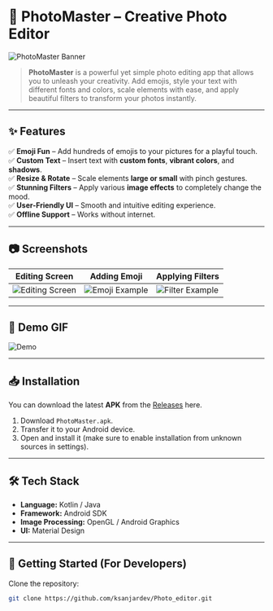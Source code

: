 # 📸 PhotoMaster – Creative Photo Editor

![PhotoMaster Banner](assets/banner.png)

> **PhotoMaster** is a powerful yet simple photo editing app that allows you to unleash your creativity. Add emojis, style your text with different fonts and colors, scale elements with ease, and apply beautiful filters to transform your photos instantly.

---

## ✨ Features

✅ **Emoji Fun** – Add hundreds of emojis to your pictures for a playful touch.  
✅ **Custom Text** – Insert text with **custom fonts**, **vibrant colors**, and **shadows**.  
✅ **Resize & Rotate** – Scale elements **large or small** with pinch gestures.  
✅ **Stunning Filters** – Apply various **image effects** to completely change the mood.  
✅ **User-Friendly UI** – Smooth and intuitive editing experience.  
✅ **Offline Support** – Works without internet.

---

## 📷 Screenshots

| Editing Screen | Adding Emoji | Applying Filters |
| --- | --- | --- |
| ![Editing Screen](assets/screen1.png) | ![Emoji Example](assets/screen2.png) | ![Filter Example](assets/screen3.png) |

---

## 🎥 Demo GIF

![Demo](photo_editor_demo.gif)

---

## 📥 Installation

You can download the latest **APK** from the [Releases](photo_editor.apk) here.

1. Download `PhotoMaster.apk`.
2. Transfer it to your Android device.
3. Open and install it (make sure to enable installation from unknown sources in settings).

---

## 🛠 Tech Stack

- **Language:** Kotlin / Java
- **Framework:** Android SDK
- **Image Processing:** OpenGL / Android Graphics
- **UI:** Material Design

---

## 🚀 Getting Started (For Developers)

Clone the repository:
```bash
git clone https://github.com/ksanjardev/Photo_editor.git
